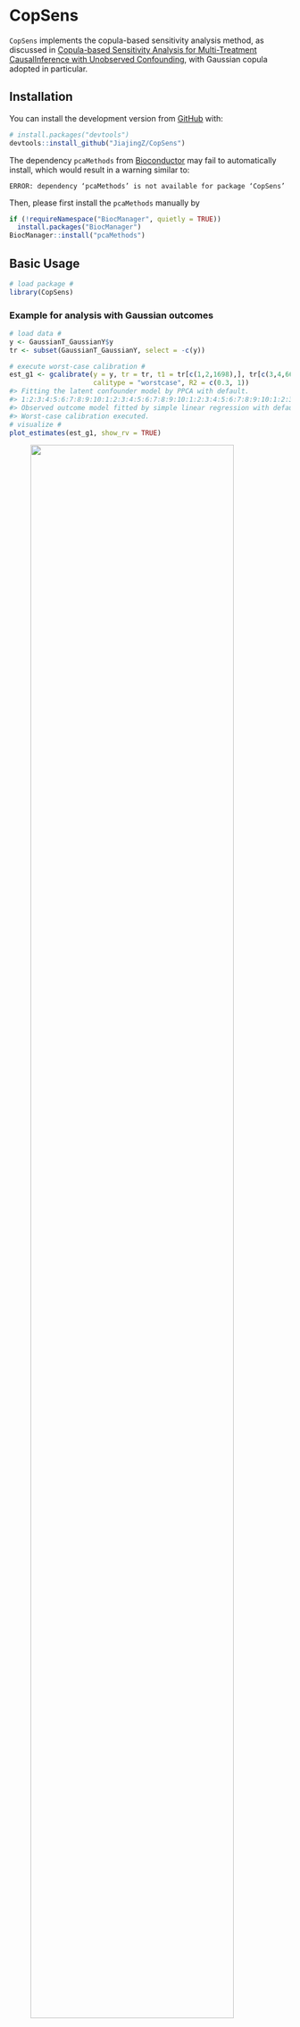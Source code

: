 
<!-- README.md is generated from README.Rmd. Please edit that file -->

# CopSens

<!-- badges: start -->
<!-- badges: end -->

`CopSens` implements the copula-based sensitivity analysis method, as
discussed in [Copula-based Sensitivity Analysis for Multi-Treatment
CausalInference with Unobserved
Confounding](https://arxiv.org/abs/2102.09412), with Gaussian copula
adopted in particular.

## Installation

You can install the development version from
[GitHub](https://github.com/) with:

``` r
# install.packages("devtools")
devtools::install_github("JiajingZ/CopSens")
```

The dependency `pcaMethods` from [Bioconductor](http://bioconductor.org)
may fail to automatically install, which would result in a warning
similar to:

    ERROR: dependency ‘pcaMethods’ is not available for package ‘CopSens’

Then, please first install the `pcaMethods` manually by

``` r
if (!requireNamespace("BiocManager", quietly = TRUE))
  install.packages("BiocManager")
BiocManager::install("pcaMethods")
```

## Basic Usage

``` r
# load package #
library(CopSens)
```

### Example for analysis with Gaussian outcomes

``` r
# load data #
y <- GaussianT_GaussianY$y
tr <- subset(GaussianT_GaussianY, select = -c(y))

# execute worst-case calibration #
est_g1 <- gcalibrate(y = y, tr = tr, t1 = tr[c(1,2,1698),], tr[c(3,4,6698),],
                     calitype = "worstcase", R2 = c(0.3, 1))
#> Fitting the latent confounder model by PPCA with default.
#> 1:2:3:4:5:6:7:8:9:10:1:2:3:4:5:6:7:8:9:10:1:2:3:4:5:6:7:8:9:10:1:2:3:4:5:6:7:8:9:10:1:2:3:4:5:6:7:8:9:10:
#> Observed outcome model fitted by simple linear regression with default.
#> Worst-case calibration executed.
# visualize #
plot_estimates(est_g1, show_rv = TRUE)
```

<img src="man/figures/README-gaussian-outcome-example-1.png" width="85%" style="display: block; margin: auto;" />

``` r
# execute multivariate calibration #
est_g2 <- gcalibrate(y = y, tr = tr, t1 = tr[1:10,], t2 = tr[11:20,],
                     calitype = "multicali", R2_constr = c(1, 0.15))
#> Fitting the latent confounder model by PPCA with default.
#> 1:2:3:4:5:6:7:8:9:10:1:2:3:4:5:6:7:8:9:10:1:2:3:4:5:6:7:8:9:10:1:2:3:4:5:6:7:8:9:10:1:2:3:4:5:6:7:8:9:10:
#> Observed outcome model fitted by simple linear regression with default.
#> Multivariate calibration executed.
#> Calibrating with R2_constr = 1  0.15
# visualize #
plot_estimates(est_g2)
```

<img src="man/figures/README-gaussian-outcome-example-2.png" width="85%" style="display: block; margin: auto;" />

``` r
# execute user-specified calibration #
est_g3 <- gcalibrate(y = y, tr = tr, t1 = tr[1:2,], t2 = tr[3:4,],
                     calitype = "null", gamma = c(0.96, -0.29, 0),
                     R2 = c(0.2, 0.6, 1))
#> Fitting the latent confounder model by PPCA with default.
#> 1:2:3:4:5:6:7:8:9:10:1:2:3:4:5:6:7:8:9:10:1:2:3:4:5:6:7:8:9:10:1:2:3:4:5:6:7:8:9:10:1:2:3:4:5:6:7:8:9:10:
#> Observed outcome model fitted by simple linear regression with default.
#> User-specified calibration executed.
# visualize #
plot_estimates(est_g3)
```

<img src="man/figures/README-gaussian-outcome-example-3.png" width="85%" style="display: block; margin: auto;" />

``` r
# apply gamma that maximizes the bias for the first contrast considered in est_g1 #
est_g4 <- gcalibrate(y = y, tr = tr, t1 = tr[1:2,], t2 = tr[3:4,],
                     calitype = "null", gamma = est_g1$gamma[1,],
                     R2 = c(0.2, 0.6, 1))
#> Fitting the latent confounder model by PPCA with default.
#> 1:2:3:4:5:6:7:8:9:10:1:2:3:4:5:6:7:8:9:10:1:2:3:4:5:6:7:8:9:10:1:2:3:4:5:6:7:8:9:10:1:2:3:4:5:6:7:8:9:10:
#> Observed outcome model fitted by simple linear regression with default.
#> User-specified calibration executed.
# visualize #
plot_estimates(est_g4)
```

<img src="man/figures/README-gaussian-outcome-example-4.png" width="85%" style="display: block; margin: auto;" />

### Example for analysis with binary outcomes

``` r
# load data #
y <- GaussianT_BinaryY$y
tr <- subset(GaussianT_BinaryY, select = -c(y))
t1 <- tr[1:5,]
t2 <- rep(0, times = ncol(tr))

# calibrate #
est_df <- bcalibrate(y = y, tr = tr, t = rbind(t1, t2),
                     gamma = c(1.27, -0.28, 0),
                     R2 = c(0.2, 0.7))$est_df
#> Fitting the latent confounder model by PPCA with default.
#> 1:2:3:4:5:6:7:8:9:10:1:2:3:4:5:6:7:8:9:10:1:2:3:4:5:6:7:8:9:10:1:2:3:4:5:6:7:8:9:10:1:2:3:4:5:6:7:8:9:10:
#> Observed outcome model fitted by simple probit model with default.
#> R2 =  0.2 , calibrating observation 1  2  3  4  5  6  
#> R2 =  0.7 , calibrating observation 1  2  3  4  5  6
# calculate risk ratio estimator #
rr_df <- est_df[1:5,] / as.numeric(est_df[6,])
# visualize #
plot_estimates(rr_df)
```

<img src="man/figures/README-binary-outcome-example-1.png" width="85%" style="display: block; margin: auto;" />

## Implementation To a Mouse Obesity Study

For further illustration, we compare our approach to a recent analysis
of a mouse obesity dataset [(Wang et
al. (2006))](https://doi.org/10.1371/journal.pgen.0020015), conducted by
[Miao et al. (2020)](https://arxiv.org/abs/2011.04504). In particular,
we consider the comparison to their null treatments approach, which
assumes that at least half of the confounded treatments have no causal
effect on the outcome.

``` r
# load the data #
y <- micedata[,1]
tr <- micedata[, 2:18]
```

Following Miao et al. (2020), we infer a Gaussian conditional confounder
distribution by applying factor analysis to treatments, and fit the
observed outcome distribution with a linear regression.

``` r
# treatment model #
nfact <- 1
tr_factanal <- factanal(tr, factors=nfact, scores = "regression")
B_hat <- diag(sqrt(diag(var(tr)))) %*% tr_factanal$loadings
Sigma_t_u_hat <- diag(tr_factanal$uniquenesses * sqrt(diag(var(tr))))
u_hat <- tr_factanal$scores
coef_mu_u_t_hat <- t(B_hat) %*% solve(B_hat %*% t(B_hat) + Sigma_t_u_hat)
cov_u_t_hat <- diag(nfact) - t(B_hat) %*% solve(B_hat %*% t(B_hat) + Sigma_t_u_hat) %*% B_hat

# outcome model #
lmfit_y_t <- lm(y ~ ., data = micedata[,1:18])
beta_t <- coef(lmfit_y_t)[-1]
names(beta_t) <- colnames(tr)
sigma_y_t_hat <- sigma(lmfit_y_t)
```

We explore the ignorance regions for each treatment as well as causal
estimates with multiple contrast criteria (MCCs) using the method
described in [Zheng, D’Amour and Franks
(2021)](https://arxiv.org/abs/2102.09412).

``` r
k <- ncol(tr)
t1 <- diag(k)
t2 <- matrix(0, ncol = k, nrow = k)
u_t_diff <- (t1 - t2) %*% t(coef_mu_u_t_hat)

# worst-case calibration #
R2 <- c(0.15, 0.5, 1)
worstcase_results <- gcalibrate(y, tr, t1 = t1, t2 = t2, calitype = "worstcase",
                                  mu_y_dt = as.matrix(beta_t), sigma_y_t =  sigma_y_t_hat,
                                  mu_u_dt = u_t_diff, cov_u_t = cov_u_t_hat, R2 = R2)
#> Worst-case calibration executed.
rownames(worstcase_results$est_df) <- names(beta_t)
names(worstcase_results$rv) <- names(beta_t)
plot_estimates(worstcase_results, order = "worstcase", labels = names(beta_t),
               axis.text.x = element_text(size = 10, angle = 75, hjust = 1))
```

<img src="man/figures/README-unnamed-chunk-5-1.png" width="85%" style="display: block; margin: auto;" />

``` r
## multivariate calibration ##
# with L1 norm #
multcali_results_L1 <- gcalibrate(y, tr, t1 = t1, t2 = t2, calitype = "multicali",
                                  mu_y_dt = as.matrix(beta_t), sigma_y_t =  sigma_y_t_hat,
                                  mu_u_dt = u_t_diff, cov_u_t = cov_u_t_hat, normtype = "L1")
#> Multivariate calibration executed.
#> Calibrating with R2_constr = 1
# with L2 norm #
multcali_results_L2 <- gcalibrate(y, tr, t1 = t1, t2 = t2, calitype = "multicali", 
                                  mu_y_dt = as.matrix(beta_t), sigma_y_t =  sigma_y_t_hat,
                                  mu_u_dt = u_t_diff, cov_u_t = cov_u_t_hat, normtype = "L2")
#> Multivariate calibration executed.
#> Calibrating with R2_constr = 1
```

Below, we visualize the analysis results. The Spearman’s rank
correlation between the estimated treatment effects of Miao et
al. (2020) with the null treatment assumption (“miao\_nulltr”) and ones
by our MCC procedure with the L1 (“multicali\_L1”) or L2 minimization
(“multicali\_L2”) is 0.90 or 0.93 respectively. In the plot below, the
blue, green and yellow bars are closely grouped together for majority of
treatments.

``` r
order_name <- rownames(multcali_results_L2$est_df)[order(multcali_results_L2$est_df[,2])]
summary_df <- data.frame(uncali = round(multcali_results_L2$est_df[order_name, 1], 3),
                         multicali_L1 = round(multcali_results_L1$est_df[order_name, 2], 3),
                         multicali_L2 = round(multcali_results_L2$est_df[order_name, 2], 3),
                         miao_nulltr =  mice_est_nulltr[order_name,]$esti,
                         miao_nulltr_sig = mice_est_nulltr[order_name,]$signif,
                         worstcase_lwr = worstcase_results$est_df[order_name, 'R2_1_lwr'],
                         worstcase_upr = worstcase_results$est_df[order_name, 'R2_1_upr'])
rownames(summary_df) <- order_name
plot_L1L2Null <- data.frame(summary_df[,c(1:4)], case = 1:nrow(summary_df)) %>%
  gather(key = "Type", value = "effect", - case) %>%
  ggplot() +
  ungeviz::geom_hpline(aes(x = case, y = effect, col = Type), width = 0.5, size = 1.2)  +
  scale_colour_manual(name = "",
                      values = c("#3B99B1", "#7CBA96", "#FFC300", "#F5191C"),
                      # divergingx_hcl(5, palette = "Zissou 1")[c(1, 2, 3, 5)],
                      labels = c("miao_nulltr",
                                 bquote("multicali_L1,"~R^2~"="~
                                              .(round(multcali_results_L1$R2*100,0))~"%"),
                                 bquote("multicali_L2,"~R^2~"="~
                                              .(round(multcali_results_L2$R2*100,0))~"%"),
                                 "naive")) +
  scale_x_continuous(breaks = 1:k, labels = order_name,
                     limits = c(0.5,k + 0.5)) +
  labs(y = "Causal Effect", x = "") +
  theme_bw(base_size = 14) +
  theme(plot.title = element_text(hjust = 0.5),
        axis.text.x = element_text(size = 13, angle = 75, hjust = 1),
        legend.text.align = 0,
        legend.title = element_text(size=10))
print(plot_L1L2Null)
```

<img src="man/figures/README-unnamed-chunk-6-1.png" width="100%" style="display: block; margin: auto;" />

We also explore the worst-case ignorance region for each treatment under
the Gaussian copula assumption. Even though, this assumption may not
hold in practice, we can still see in the plot that 16/17 of Miao et
al. (2020)’s causal estimates with null treatment assumption
(“miao\_nulltr”) are covered by our ignorance region (“worstcase
*R*<sup>2</sup> = 1, lower”; “worstcase *R*<sup>2</sup> = 1, upper”).
The only exception, “2010002N04Rik”, whose causal effects by Miao et
al. (2020) is, nevertheless, quite close to the lower bound.

``` r
bound_df <- tibble(x1 = 1:nrow(summary_df),
                 y1 = summary_df$worstcase_lwr,
                 x2 = 1:nrow(summary_df),
                 y2 = summary_df$worstcase_upr)
rv_labels <- worstcase_results$rv
rv_labels[!is.na(worstcase_results$rv)] <- paste0(round(worstcase_results$rv[!is.na(worstcase_results$rv)]), "%")
rv_labels[is.na(worstcase_results$rv)] <- "R"
plot_L2NullWorst <-
  data.frame(summary_df[,c(1,3,4,6:7)], case = 1:nrow(summary_df)) %>%
    gather(key = "Type", value = "effect", - case) %>%
    ggplot() +
    ungeviz::geom_hpline(aes(x = case, y = effect, col = Type),
                         width = 0.4, size = 1, alpha = 0.8)  +
    geom_segment(data = bound_df, aes(x=x1, y=y1, xend=x2, yend=y2)) +
    scale_colour_manual(name = "",
                        values = c("#FFC300", "#F5191C", "#3B99B1", "black", "black"),
                        labels = c("miao_nulltr",
                                   bquote("multicali_L2,"~R^2~"="~
                                            .(round(multcali_results_L2$R2*100,0))~"%"),
                                   "naive",
                                   bquote("worstcase"~R^2~" = 1, lower"),
                                   bquote("worstcase"~R^2~" = 1, upper"))) +
    scale_x_continuous(breaks = (1:k), labels = order_name,
                       limits = c(1, k + 1.2)) +
    annotate(geom = "text", x = 1:nrow(summary_df) + 0.4, y = worstcase_results$est_df[order_name,'R2_0'],
                      size = 3, label = rv_labels[order_name]) +
    labs(y = "Causal Effect", x = "") +
    theme_bw(base_size = 14) +
    theme(plot.title = element_text(hjust = 0.5),
          axis.text.x = element_text(size = 13, angle = 75, hjust = 1),
          legend.text.align = 0,
          legend.title = element_text(size=10))
print(plot_L2NullWorst)
```

<img src="man/figures/README-unnamed-chunk-7-1.png" width="100%" style="display: block; margin: auto;" />
